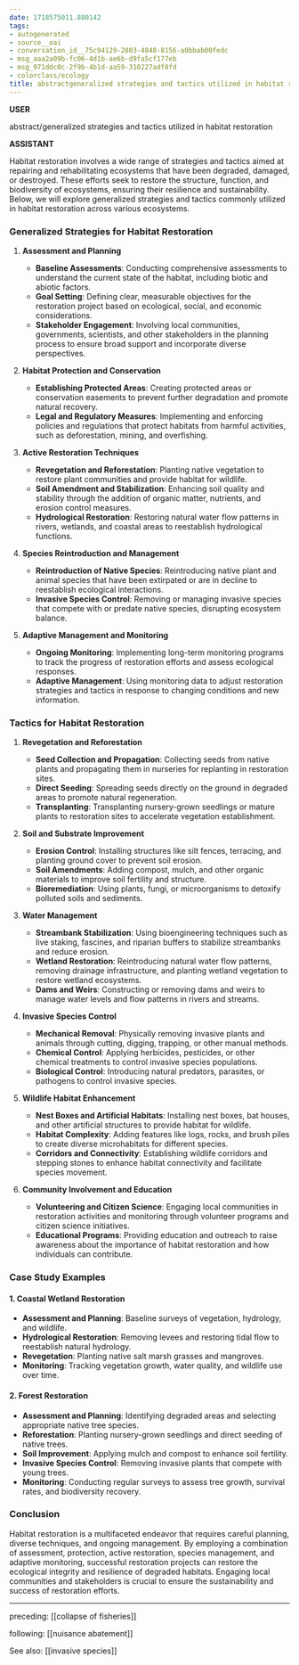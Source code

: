 ```yaml
---
date: 1718575011.880142
tags:
- autogenerated
- source__oai
- conversation_id__75c94129-2803-4848-8156-a0bbab00fedc
- msg_aaa2a09b-fc06-4d1b-ae6b-d9fa5cf177eb
- msg_971ddc0c-2f9b-4b1d-aa59-310227adf8fd
- colorclass/ecology
title: abstractgeneralized strategies and tactics utilized in habitat restoration
---
```


**USER**

abstract/generalized strategies and tactics utilized in habitat restoration


**ASSISTANT**

Habitat restoration involves a wide range of strategies and tactics aimed at repairing and rehabilitating ecosystems that have been degraded, damaged, or destroyed. These efforts seek to restore the structure, function, and biodiversity of ecosystems, ensuring their resilience and sustainability. Below, we will explore generalized strategies and tactics commonly utilized in habitat restoration across various ecosystems.

### Generalized Strategies for Habitat Restoration

1. **Assessment and Planning**
   - **Baseline Assessments**: Conducting comprehensive assessments to understand the current state of the habitat, including biotic and abiotic factors.
   - **Goal Setting**: Defining clear, measurable objectives for the restoration project based on ecological, social, and economic considerations.
   - **Stakeholder Engagement**: Involving local communities, governments, scientists, and other stakeholders in the planning process to ensure broad support and incorporate diverse perspectives.

2. **Habitat Protection and Conservation**
   - **Establishing Protected Areas**: Creating protected areas or conservation easements to prevent further degradation and promote natural recovery.
   - **Legal and Regulatory Measures**: Implementing and enforcing policies and regulations that protect habitats from harmful activities, such as deforestation, mining, and overfishing.

3. **Active Restoration Techniques**
   - **Revegetation and Reforestation**: Planting native vegetation to restore plant communities and provide habitat for wildlife.
   - **Soil Amendment and Stabilization**: Enhancing soil quality and stability through the addition of organic matter, nutrients, and erosion control measures.
   - **Hydrological Restoration**: Restoring natural water flow patterns in rivers, wetlands, and coastal areas to reestablish hydrological functions.

4. **Species Reintroduction and Management**
   - **Reintroduction of Native Species**: Reintroducing native plant and animal species that have been extirpated or are in decline to reestablish ecological interactions.
   - **Invasive Species Control**: Removing or managing invasive species that compete with or predate native species, disrupting ecosystem balance.

5. **Adaptive Management and Monitoring**
   - **Ongoing Monitoring**: Implementing long-term monitoring programs to track the progress of restoration efforts and assess ecological responses.
   - **Adaptive Management**: Using monitoring data to adjust restoration strategies and tactics in response to changing conditions and new information.

### Tactics for Habitat Restoration

1. **Revegetation and Reforestation**
   - **Seed Collection and Propagation**: Collecting seeds from native plants and propagating them in nurseries for replanting in restoration sites.
   - **Direct Seeding**: Spreading seeds directly on the ground in degraded areas to promote natural regeneration.
   - **Transplanting**: Transplanting nursery-grown seedlings or mature plants to restoration sites to accelerate vegetation establishment.

2. **Soil and Substrate Improvement**
   - **Erosion Control**: Installing structures like silt fences, terracing, and planting ground cover to prevent soil erosion.
   - **Soil Amendments**: Adding compost, mulch, and other organic materials to improve soil fertility and structure.
   - **Bioremediation**: Using plants, fungi, or microorganisms to detoxify polluted soils and sediments.

3. **Water Management**
   - **Streambank Stabilization**: Using bioengineering techniques such as live staking, fascines, and riparian buffers to stabilize streambanks and reduce erosion.
   - **Wetland Restoration**: Reintroducing natural water flow patterns, removing drainage infrastructure, and planting wetland vegetation to restore wetland ecosystems.
   - **Dams and Weirs**: Constructing or removing dams and weirs to manage water levels and flow patterns in rivers and streams.

4. **Invasive Species Control**
   - **Mechanical Removal**: Physically removing invasive plants and animals through cutting, digging, trapping, or other manual methods.
   - **Chemical Control**: Applying herbicides, pesticides, or other chemical treatments to control invasive species populations.
   - **Biological Control**: Introducing natural predators, parasites, or pathogens to control invasive species.

5. **Wildlife Habitat Enhancement**
   - **Nest Boxes and Artificial Habitats**: Installing nest boxes, bat houses, and other artificial structures to provide habitat for wildlife.
   - **Habitat Complexity**: Adding features like logs, rocks, and brush piles to create diverse microhabitats for different species.
   - **Corridors and Connectivity**: Establishing wildlife corridors and stepping stones to enhance habitat connectivity and facilitate species movement.

6. **Community Involvement and Education**
   - **Volunteering and Citizen Science**: Engaging local communities in restoration activities and monitoring through volunteer programs and citizen science initiatives.
   - **Educational Programs**: Providing education and outreach to raise awareness about the importance of habitat restoration and how individuals can contribute.

### Case Study Examples

#### 1. **Coastal Wetland Restoration**
- **Assessment and Planning**: Baseline surveys of vegetation, hydrology, and wildlife.
- **Hydrological Restoration**: Removing levees and restoring tidal flow to reestablish natural hydrology.
- **Revegetation**: Planting native salt marsh grasses and mangroves.
- **Monitoring**: Tracking vegetation growth, water quality, and wildlife use over time.

#### 2. **Forest Restoration**
- **Assessment and Planning**: Identifying degraded areas and selecting appropriate native tree species.
- **Reforestation**: Planting nursery-grown seedlings and direct seeding of native trees.
- **Soil Improvement**: Applying mulch and compost to enhance soil fertility.
- **Invasive Species Control**: Removing invasive plants that compete with young trees.
- **Monitoring**: Conducting regular surveys to assess tree growth, survival rates, and biodiversity recovery.

### Conclusion

Habitat restoration is a multifaceted endeavor that requires careful planning, diverse techniques, and ongoing management. By employing a combination of assessment, protection, active restoration, species management, and adaptive monitoring, successful restoration projects can restore the ecological integrity and resilience of degraded habitats. Engaging local communities and stakeholders is crucial to ensure the sustainability and success of restoration efforts.


---

preceding: [[collapse of fisheries]]  


following: [[nuisance abatement]]

See also: [[invasive species]]